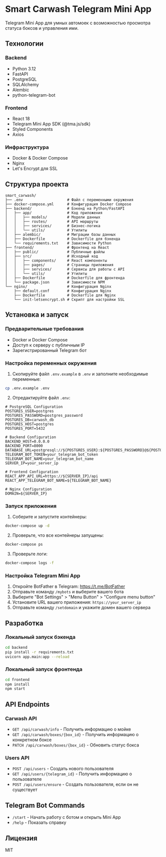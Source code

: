 # Smart Carwash Telegram Mini App

Telegram Mini App для умных автомоек с возможностью просмотра статуса боксов и управления ими.

## Технологии

### Backend
- Python 3.12
- FastAPI
- PostgreSQL
- SQLAlchemy
- Alembic
- python-telegram-bot

### Frontend
- React 18
- Telegram Mini App SDK (@tma.js/sdk)
- Styled Components
- Axios

### Инфраструктура
- Docker & Docker Compose
- Nginx
- Let's Encrypt для SSL

## Структура проекта

```
smart_carwash/
├── .env                    # Файл с переменными окружения
├── docker-compose.yml      # Конфигурация Docker Compose
├── backend/                # Бэкенд на Python/FastAPI
│   ├── app/                # Код приложения
│   │   ├── models/         # Модели данных
│   │   ├── routes/         # API маршруты
│   │   ├── services/       # Бизнес-логика
│   │   └── utils/          # Утилиты
│   ├── alembic/            # Миграции базы данных
│   ├── Dockerfile          # Dockerfile для бэкенда
│   └── requirements.txt    # Зависимости Python
├── frontend/               # Фронтенд на React
│   ├── public/             # Публичные файлы
│   ├── src/                # Исходный код
│   │   ├── components/     # React компоненты
│   │   ├── pages/          # Страницы приложения
│   │   ├── services/       # Сервисы для работы с API
│   │   └── utils/          # Утилиты
│   ├── Dockerfile          # Dockerfile для фронтенда
│   └── package.json        # Зависимости NPM
└── nginx/                  # Конфигурация Nginx
    ├── default.conf        # Конфигурация Nginx
    ├── Dockerfile          # Dockerfile для Nginx
    └── init-letsencrypt.sh # Скрипт для настройки SSL
```

## Установка и запуск

### Предварительные требования

- Docker и Docker Compose
- Доступ к серверу с публичным IP
- Зарегистрированный Telegram бот

### Настройка переменных окружения

1. Скопируйте файл `.env.example` в `.env` и заполните необходимые переменные:

```bash
cp .env.example .env
```

2. Отредактируйте файл `.env`:

```
# PostgreSQL Configuration
POSTGRES_USER=postgres
POSTGRES_PASSWORD=postgres_password
POSTGRES_DB=carwash_db
POSTGRES_HOST=postgres
POSTGRES_PORT=5432

# Backend Configuration
BACKEND_HOST=0.0.0.0
BACKEND_PORT=8000
DATABASE_URL=postgresql://${POSTGRES_USER}:${POSTGRES_PASSWORD}@${POSTGRES_HOST}:${POSTGRES_PORT}/${POSTGRES_DB}
TELEGRAM_BOT_TOKEN=your_telegram_bot_token
TELEGRAM_BOT_NAME=your_telegram_bot_name
SERVER_IP=your_server_ip

# Frontend Configuration
REACT_APP_API_URL=https://${SERVER_IP}/api
REACT_APP_TELEGRAM_BOT_NAME=${TELEGRAM_BOT_NAME}

# Nginx Configuration
DOMAIN=${SERVER_IP}
```

### Запуск приложения

1. Соберите и запустите контейнеры:

```bash
docker-compose up -d
```

2. Проверьте, что все контейнеры запущены:

```bash
docker-compose ps
```

3. Проверьте логи:

```bash
docker-compose logs -f
```

### Настройка Telegram Mini App

1. Откройте BotFather в Telegram: https://t.me/BotFather
2. Отправьте команду `/mybots` и выберите вашего бота
3. Выберите "Bot Settings" > "Menu Button" > "Configure menu button"
4. Установите URL вашего приложения: `https://your_server_ip`
5. Отправьте команду `/setdomain` и укажите домен вашего сервера

## Разработка

### Локальный запуск бэкенда

```bash
cd backend
pip install -r requirements.txt
uvicorn app.main:app --reload
```

### Локальный запуск фронтенда

```bash
cd frontend
npm install
npm start
```

## API Endpoints

### Carwash API

- `GET /api/carwash/info` - Получить информацию о мойке
- `GET /api/carwash/boxes/{box_id}` - Получить информацию о конкретном боксе
- `PATCH /api/carwash/boxes/{box_id}` - Обновить статус бокса

### Users API

- `POST /api/users` - Создать нового пользователя
- `GET /api/users/{telegram_id}` - Получить информацию о пользователе
- `POST /api/users/ensure` - Создать пользователя, если он не существует

## Telegram Bot Commands

- `/start` - Начать работу с ботом и открыть Mini App
- `/help` - Показать справку

## Лицензия

MIT
